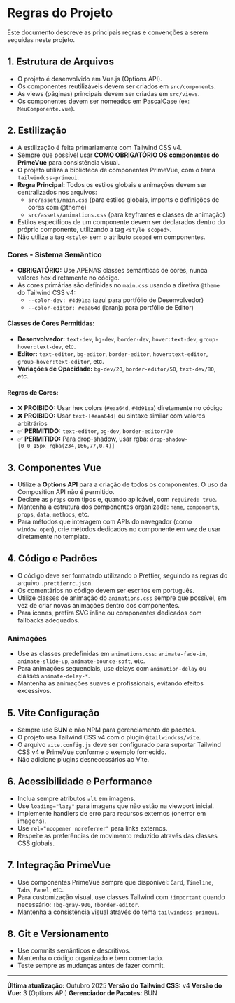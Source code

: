 # Regras do Projeto

Este documento descreve as principais regras e convenções a serem seguidas neste projeto.

## 1. Estrutura de Arquivos

- O projeto é desenvolvido em Vue.js (Options API).
- Os componentes reutilizáveis devem ser criados em `src/components`.
- As views (páginas) principais devem ser criadas em `src/views`.
- Os componentes devem ser nomeados em PascalCase (ex: `MeuComponente.vue`).

## 2. Estilização

- A estilização é feita primariamente com Tailwind CSS v4.
- Sempre que possível usar **COMO OBRIGATÓRIO OS componentes do PrimeVue** para consistência visual.
- O projeto utiliza a biblioteca de componentes PrimeVue, com o tema `tailwindcss-primeui`.
- **Regra Principal:** Todos os estilos globais e animações devem ser centralizados nos arquivos:
  - `src/assets/main.css` (para estilos globais, imports e definições de cores com @theme)
  - `src/assets/animations.css` (para keyframes e classes de animação)
- Estilos específicos de um componente devem ser declarados dentro do próprio componente, utilizando a tag `<style scoped>`.
- Não utilize a tag `<style>` sem o atributo `scoped` em componentes.

### Cores - Sistema Semântico

- **OBRIGATÓRIO:** Use APENAS classes semânticas de cores, nunca valores hex diretamente no código.
- As cores primárias são definidas no `main.css` usando a diretiva `@theme` do Tailwind CSS v4:
  - `--color-dev: #4d91ea` (azul para portfólio de Desenvolvedor)
  - `--color-editor: #eaa64d` (laranja para portfólio de Editor)

#### Classes de Cores Permitidas:

- **Desenvolvedor:** `text-dev`, `bg-dev`, `border-dev`, `hover:text-dev`, `group-hover:text-dev`, etc.
- **Editor:** `text-editor`, `bg-editor`, `border-editor`, `hover:text-editor`, `group-hover:text-editor`, etc.
- **Variações de Opacidade:** `bg-dev/20`, `border-editor/50`, `text-dev/80`, etc.

#### Regras de Cores:

- ❌ **PROIBIDO:** Usar hex colors (`#eaa64d`, `#4d91ea`) diretamente no código
- ❌ **PROIBIDO:** Usar `text-[#eaa64d]` ou sintaxe similar com valores arbitrários
- ✅ **PERMITIDO:** `text-editor`, `bg-dev`, `border-editor/30`
- ✅ **PERMITIDO:** Para drop-shadow, usar rgba: `drop-shadow-[0_0_15px_rgba(234,166,77,0.4)]`

## 3. Componentes Vue

- Utilize a **Options API** para a criação de todos os componentes. O uso da Composition API não é permitido.
- Declare as `props` com tipos e, quando aplicável, com `required: true`.
- Mantenha a estrutura dos componentes organizada: `name`, `components`, `props`, `data`, `methods`, etc.
- Para métodos que interagem com APIs do navegador (como `window.open`), crie métodos dedicados no componente em vez de usar diretamente no template.

## 4. Código e Padrões

- O código deve ser formatado utilizando o Prettier, seguindo as regras do arquivo `.prettierrc.json`.
- Os comentários no código devem ser escritos em português.
- Utilize classes de animação do `animations.css` sempre que possível, em vez de criar novas animações dentro dos componentes.
- Para ícones, prefira SVG inline ou componentes dedicados com fallbacks adequados.

### Animações

- Use as classes predefinidas em `animations.css`: `animate-fade-in`, `animate-slide-up`, `animate-bounce-soft`, etc.
- Para animações sequenciais, use delays com `animation-delay` ou classes `animate-delay-*`.
- Mantenha as animações suaves e profissionais, evitando efeitos excessivos.

## 5. Vite Configuração

- Sempre use **BUN** e não NPM para gerenciamento de pacotes.
- O projeto usa Tailwind CSS v4 com o plugin `@tailwindcss/vite`.
- O arquivo `vite.config.js` deve ser configurado para suportar Tailwind CSS v4 e PrimeVue conforme o exemplo fornecido.
- Não adicione plugins desnecessários ao Vite.

## 6. Acessibilidade e Performance

- Inclua sempre atributos `alt` em imagens.
- Use `loading="lazy"` para imagens que não estão na viewport inicial.
- Implemente handlers de erro para recursos externos (onerror em imagens).
- Use `rel="noopener noreferrer"` para links externos.
- Respeite as preferências de movimento reduzido através das classes CSS globais.

## 7. Integração PrimeVue

- Use componentes PrimeVue sempre que disponível: `Card`, `Timeline`, `Tabs`, `Panel`, etc.
- Para customização visual, use classes Tailwind com `!important` quando necessário: `!bg-gray-900`, `!border-editor`.
- Mantenha a consistência visual através do tema `tailwindcss-primeui`.

## 8. Git e Versionamento

- Use commits semânticos e descritivos.
- Mantenha o código organizado e bem comentado.
- Teste sempre as mudanças antes de fazer commit.

---

**Última atualização:** Outubro 2025
**Versão do Tailwind CSS:** v4
**Versão do Vue:** 3 (Options API)
**Gerenciador de Pacotes:** BUN

